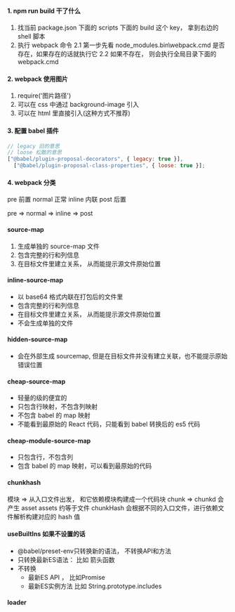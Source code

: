 #### 1. npm run build 干了什么

1. 找当前 package.json 下面的 scripts 下面的 build 这个 key， 拿到右边的 shell 脚本
2. 执行 webpack 命令
   2.1 第一步先看 node_modules\.bin\webpack.cmd 是否存在，如果存在的话就执行它
   2.2 如果不存在， 则会执行全局目录下面的 webpack.cmd

#### 2. webpack 使用图片

1. require('图片路径')
2. 可以在 css 中通过 background-image 引入
3. 可以在 html 里直接引入(这种方式不推荐)

#### 3. 配置 babel 插件

```js
// legacy 旧的意思
// loose 松散的意思
["@babel/plugin-proposal-decorators", { legacy: true }],
  ["@babel/plugin-proposal-class-properties", { loose: true }];
```

#### 4. webpack 分类

pre 前置
normal 正常
inline 内联
post 后置

pre => normal => inline => post

#### source-map

1. 生成单独的 source-map 文件
2. 包含完整的行和列信息
3. 在目标文件里建立关系， 从而能提示源文件原始位置

#### inline-source-map

- 以 base64 格式内联在打包后的文件里
- 包含完整的行和列信息
- 在目标文件里建立关系， 从而能提示源文件原始位置
- 不会生成单独的文件

#### hidden-source-map

- 会在外部生成 sourcemap, 但是在目标文件并没有建立关联，也不能提示原始错误位置

#### cheap-source-map

- 轻量的级的便宜的
- 只包含行映射，不包含列映射
- 不包含 babel 的 map 映射
- 不能看到最原始的 React 代码，只能看到 babel 转换后的 es5 代码

#### cheap-module-source-map

- 只包含行，不包含列
- 包含 babel 的 map 映射，可以看到最原始的代码

#### chunkhash

模块 => 从入口文件出发， 和它依赖模块构建成一个代码块 chunk => chunkd 会产生 asset assets 约等于文件
chunkHash 会根据不同的入口文件，进行依赖文件解析构建对应的 hash 值

#### useBuiltIns 如果不设置的话
- @babel/preset-env只转换新的语法， 不转换API和方法
- 只转换最新ES语法： 比如 箭头函数
- 不转换
   - 最新ES API ， 比如Promise
   - 最新ES实例方法 比如 String.prototype.includes

#### loader

